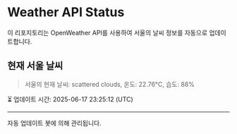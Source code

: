 
# Weather API Status

이 리포지토리는 OpenWeather API를 사용하여 서울의 날씨 정보를 자동으로 업데이트합니다.

## 현재 서울 날씨
> 서울의 현재 날씨: scattered clouds, 온도: 22.76°C, 습도: 88%

⏳ 업데이트 시간: 2025-06-17 23:25:12 (UTC)

---
자동 업데이트 봇에 의해 관리됩니다.
